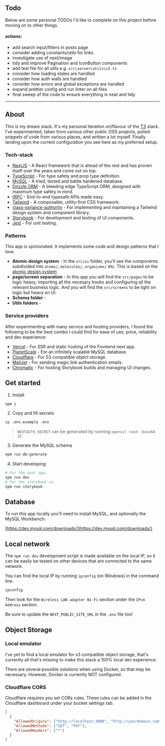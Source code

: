 ## Todo

Below are some personal TODOs I'd like to complete on this project before moving on to other things.

#### actions:

- add search input/filters in posts page
- consider adding constants/utils for links
- investigate use of next/image
- tidy and improve Pagination and IconButton components
- add test file for all utils e.g. `src\server\utils\s3.ts`
- consider how loading states are handled
- consider how auth walls are handled
- consider how errors and global exceptions are handled
- expand prettier config and run linter on all files
- final sweep of the code to ensure everything is neat and tidy

---

## About

This is my dream stack. It's my personal iteration on/flavour of the [T3](t3.gg) stack. I've experimented, taken from various other public OSS projects, pulled snippets of code from various places, and written a lot myself. Finally landing upon the current configuration you see here as my preferred setup.

### Tech-stack

- [NextJS](https://nextjs.org/) - A React framework that is ahead of the rest and has proven itself over the years and come out on top.
- [TypeScript]() - For type safety and prop type definition.
- [MySQL](https://www.mysql.com/) - A tried, tested and battle hardened database.
- [Drizzle ORM](https://github.com/drizzle-team/drizzle-orm) - A bleeding edge TypeScript ORM, designed with maximum type safety in mind.
- [tRPC](https://trpc.io/) - End-to-end typesafe APIs made easy.
- [Tailwind](https://tailwindcss.com/) - A composable, utility-first CSS framework.
- [class-variance-authority]() - For implementing and maintaining a Tailwind design system and component library.
- [Storybook](https://cva.style/docs) - For development and testing of UI components.
- [Jest](https://jestjs.io/) - For unit testing.

### Patterns

This app is opinionated. It implements some code and design patterns that I love.

- **Atomic design system** - In the `src/ui` folder, you'll see the components subdivided into `atoms/`, `molecules/`, `organisms/` etc. This is based on the [atomic design system](https://atomicdesign.bradfrost.com/)
- **page/screen separation** - In this app you will find the `src/pages` to be logic heavy, importing all the necesary hooks and configuring all the relevant business logic. And you will find the `src/screens` to be light on logic but heavy on UI.
- **Schema folder** -
- **Utils folders** -

### Service providers

After experimenting with many service and hosting providers, I found the following to be the best combo I could find for ease of use, price, reliability and dev experience:

- [Vercel](https://vercel.com/) - For SSR and static hosting of the Frontend next app.
- [PlanetScale](https://planetscale.com/) - For an infinitely scalable MySQL database.
- [Cloudflare](https://www.cloudflare.com/en-gb/) - For S3 compatible object storage.
- [MailJet](https://www.mailjet.com/) - For sending magic link authentication emails.
- [Chromatic](https://chromatic.com) - For hosting Storybook builds and managing UI changes.

## Get started

1. Install

```bash
npm i
```

2. Copy and fill secrets

```bash
cp .env.example .env
```

> `NEXTAUTH_SECRET` can be generated by running `openssl rand -base64 32`

3. Generate the MySQL schema

```bash
npm run db:generate
```

4. Start developing

```bash
# For the next app:
npm run dev
# For the storybook ui:
npm run storybook
```

## Database

To run this app locally you'll need to install MySQL, and optionally the MySQL Workbench:

[https://dev.mysql.com/downloads/](https://dev.mysql.com/downloads/)

## Local network

The `npm run dev` development script is made available on the local IP, so it can be easily be tested on other devices that are connected to the same network.

You can find the local IP by running `ipconfig` (on Windows) in the command line.

```bash
ipconfig
```

Then look for the `Wireless LAN adapter Wi-Fi` section under the `IPv4 Address` section.

Be sure to update the `NEXT_PUBLIC_SITE_URL` in the `.env` file too!

## Object Storage

### Local emulator

I've yet to find a local emulator for s3 compatible object storage, that's currently all that's missing to make this stack a 100% local dev experience.

There are several possible solutions when using Docker, so that may be necessary. However, Docker is currently NOT configured.

### Cloudflare CORS

Cloudflare requires you set CORs rules. These rules can be added in the Cloudflare dashboard under your bucket settings tab.

```json
[
  {
    "AllowedOrigins": ["http://localhost:3000", "http://yourdomain.com"],
    "AllowedMethods": ["GET", "PUT"],
    "AllowedHeaders": ["*"]
  }
]
```
